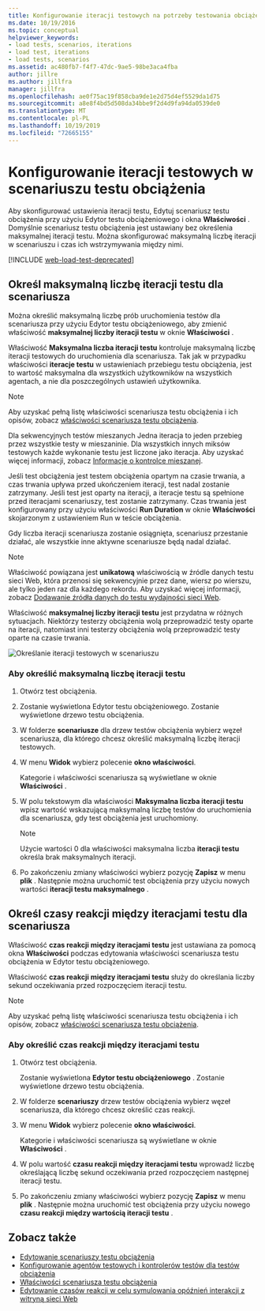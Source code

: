 ```yaml
---
title: Konfigurowanie iteracji testowych na potrzeby testowania obciążenia
ms.date: 10/19/2016
ms.topic: conceptual
helpviewer_keywords:
- load tests, scenarios, iterations
- load test, iterations
- load tests, scenarios
ms.assetid: ac480fb7-f4f7-47dc-9ae5-98be3aca4fba
author: jillre
ms.author: jillfra
manager: jillfra
ms.openlocfilehash: ae0f75ac19f858cba9de1e2d75d4ef5529da1d75
ms.sourcegitcommit: a8e8f4bd5d508da34bbe9f2d4d9fa94da0539de0
ms.translationtype: MT
ms.contentlocale: pl-PL
ms.lasthandoff: 10/19/2019
ms.locfileid: "72665155"
---
```

# <a name="configure-test-iterations-in-a-load-test-scenario"></a>Konfigurowanie iteracji testowych w scenariuszu testu obciążenia

Aby skonfigurować ustawienia iteracji testu, Edytuj scenariusz testu obciążenia przy użyciu Edytor testu obciążeniowego i okna **Właściwości** . Domyślnie scenariusz testu obciążenia jest ustawiany bez określenia maksymalnej iteracji testu. Można skonfigurować maksymalną liczbę iteracji w scenariuszu i czas ich wstrzymywania między nimi.

[!INCLUDE [web-load-test-deprecated](includes/web-load-test-deprecated.md)]

## <a name="specify-the-maximum-test-iterations-for-a-scenario"></a>Określ maksymalną liczbę iteracji testu dla scenariusza

Można określić maksymalną liczbę prób uruchomienia testów dla scenariusza przy użyciu Edytor testu obciążeniowego, aby zmienić właściwość **maksymalnej liczby iteracji testu** w oknie **Właściwości** .

Właściwość **Maksymalna liczba iteracji testu** kontroluje maksymalną liczbę iteracji testowych do uruchomienia dla scenariusza. Tak jak w przypadku właściwości **iteracje testu** w ustawieniach przebiegu testu obciążenia, jest to wartość maksymalna dla wszystkich użytkowników na wszystkich agentach, a nie dla poszczególnych ustawień użytkownika.

> [!NOTE]
> Aby uzyskać pełną listę właściwości scenariusza testu obciążenia i ich opisów, zobacz [właściwości scenariusza testu obciążenia](../test/load-test-scenario-properties.md).

Dla sekwencyjnych testów mieszanych Jedna iteracja to jeden przebieg przez wszystkie testy w mieszaninie. Dla wszystkich innych miksów testowych każde wykonanie testu jest liczone jako iteracja. Aby uzyskać więcej informacji, zobacz [Informacje o kontrolce mieszanej](../test/edit-the-test-mix-to-specify-which-web-browsers-types-in-a-load-test-scenario.md).

Jeśli test obciążenia jest testem obciążenia opartym na czasie trwania, a czas trwania upływa przed ukończeniem iteracji, test nadal zostanie zatrzymany. Jeśli test jest oparty na iteracji, a iteracje testu są spełnione przed iteracjami scenariuszy, test zostanie zatrzymany. Czas trwania jest konfigurowany przy użyciu właściwości **Run Duration** w oknie **Właściwości** skojarzonym z ustawieniem Run w teście obciążenia.

Gdy liczba iteracji scenariusza zostanie osiągnięta, scenariusz przestanie działać, ale wszystkie inne aktywne scenariusze będą nadal działać.

> [!NOTE]
> Właściwość powiązana jest **unikatową** właściwością w źródle danych testu sieci Web, która przenosi się sekwencyjnie przez dane, wiersz po wierszu, ale tylko jeden raz dla każdego rekordu. Aby uzyskać więcej informacji, zobacz [Dodawanie źródła danych do testu wydajności sieci Web](../test/add-a-data-source-to-a-web-performance-test.md).

Właściwość **maksymalnej liczby iteracji testu** jest przydatna w różnych sytuacjach. Niektórzy testerzy obciążenia wolą przeprowadzić testy oparte na iteracji, natomiast inni testerzy obciążenia wolą przeprowadzić testy oparte na czasie trwania.

![Określanie iteracji testowych w scenariuszu](../test/media/loadtest_prop.png)

### <a name="to-specify-the-maximum-test-iterations"></a>Aby określić maksymalną liczbę iteracji testu

1. Otwórz test obciążenia.

2. Zostanie wyświetlona Edytor testu obciążeniowego. Zostanie wyświetlone drzewo testu obciążenia.

3. W folderze **scenariusze** dla drzew testów obciążenia wybierz węzeł scenariusza, dla którego chcesz określić maksymalną liczbę iteracji testowych.

4. W menu **Widok** wybierz polecenie **okno właściwości**.

     Kategorie i właściwości scenariusza są wyświetlane w oknie **Właściwości** .

5. W polu tekstowym dla właściwości **Maksymalna liczba iteracji testu** wpisz wartość wskazującą maksymalną liczbę testów do uruchomienia dla scenariusza, gdy test obciążenia jest uruchomiony.

    > [!NOTE]
    > Użycie wartości 0 dla właściwości maksymalna liczba **iteracji testu** określa brak maksymalnych iteracji.

6. Po zakończeniu zmiany właściwości wybierz pozycję **Zapisz** w menu **plik** . Następnie można uruchomić test obciążenia przy użyciu nowych wartości **iteracji testu maksymalnego** .

## <a name="specify-think-times-between-test-iterations-for-a-scenario"></a>Określ czasy reakcji między iteracjami testu dla scenariusza

Właściwość **czas reakcji między iteracjami testu** jest ustawiana za pomocą okna **Właściwości** podczas edytowania właściwości scenariusza testu obciążenia w Edytor testu obciążeniowego.

Właściwość **czas reakcji między iteracjami testu** służy do określania liczby sekund oczekiwania przed rozpoczęciem iteracji testu.

> [!NOTE]
> Aby uzyskać pełną listę właściwości scenariusza testu obciążenia i ich opisów, zobacz [właściwości scenariusza testu obciążenia](../test/load-test-scenario-properties.md).

### <a name="to-specify-the-think-time-between-test-iterations"></a>Aby określić czas reakcji między iteracjami testu

1. Otwórz test obciążenia.

     Zostanie wyświetlona **Edytor testu obciążeniowego** . Zostanie wyświetlone drzewo testu obciążenia.

2. W folderze **scenariuszy** drzew testów obciążenia wybierz węzeł scenariusza, dla którego chcesz określić czas reakcji.

3. W menu **Widok** wybierz polecenie **okno właściwości**.

     Kategorie i właściwości scenariusza są wyświetlane w oknie **Właściwości** .

4. W polu wartość **czasu reakcji między iteracjami testu** wprowadź liczbę określającą liczbę sekund oczekiwania przed rozpoczęciem następnej iteracji testu.

5. Po zakończeniu zmiany właściwości wybierz pozycję **Zapisz** w menu **plik** . Następnie można uruchomić test obciążenia przy użyciu nowego **czasu reakcji między wartością iteracji testu** .

## <a name="see-also"></a>Zobacz także

- [Edytowanie scenariuszy testu obciążenia](../test/edit-load-test-scenarios.md)
- [Konfigurowanie agentów testowych i kontrolerów testów dla testów obciążenia](../test/configure-test-agents-and-controllers-for-load-tests.md)
- [Właściwości scenariusza testu obciążenia](../test/load-test-scenario-properties.md)
- [Edytowanie czasów reakcji w celu symulowania opóźnień interakcji z witryną sieci Web](../test/edit-think-times-in-load-test-scenarios.md)